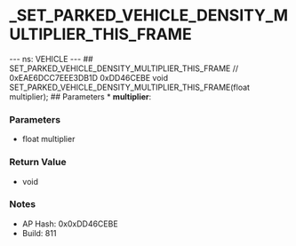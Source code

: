 # _SET_PARKED_VEHICLE_DENSITY_MULTIPLIER_THIS_FRAME

--- ns: VEHICLE --- ## SET_PARKED_VEHICLE_DENSITY_MULTIPLIER_THIS_FRAME  // 0xEAE6DCC7EEE3DB1D 0xDD46CEBE void SET_PARKED_VEHICLE_DENSITY_MULTIPLIER_THIS_FRAME(float multiplier);   ## Parameters * **multiplier**:

### Parameters
* float multiplier

### Return Value
* void

### Notes
* AP Hash: 0x0xDD46CEBE
* Build: 811

